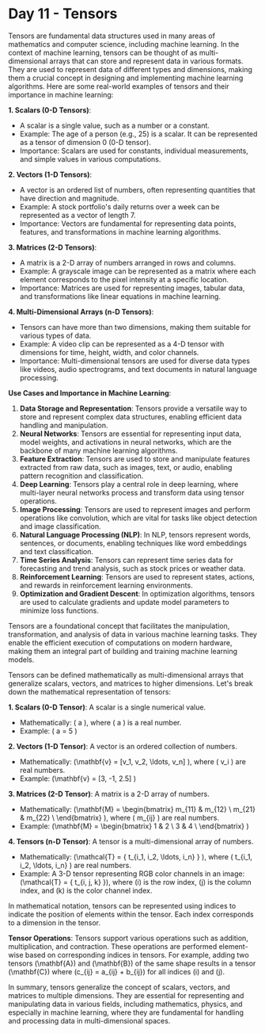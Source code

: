 # Day 11 - Tensors

Tensors are fundamental data structures used in many areas of mathematics and computer science, including machine learning. In the context of machine learning, tensors can be thought of as multi-dimensional arrays that can store and represent data in various formats. They are used to represent data of different types and dimensions, making them a crucial concept in designing and implementing machine learning algorithms. Here are some real-world examples of tensors and their importance in machine learning:

**1. Scalars (0-D Tensors)**:

- A scalar is a single value, such as a number or a constant.
- Example: The age of a person (e.g., 25) is a scalar. It can be represented as a tensor of dimension 0 (0-D tensor).
- Importance: Scalars are used for constants, individual measurements, and simple values in various computations.

**2. Vectors (1-D Tensors)**:

- A vector is an ordered list of numbers, often representing quantities that have direction and magnitude.
- Example: A stock portfolio's daily returns over a week can be represented as a vector of length 7.
- Importance: Vectors are fundamental for representing data points, features, and transformations in machine learning algorithms.

**3. Matrices (2-D Tensors)**:

- A matrix is a 2-D array of numbers arranged in rows and columns.
- Example: A grayscale image can be represented as a matrix where each element corresponds to the pixel intensity at a specific location.
- Importance: Matrices are used for representing images, tabular data, and transformations like linear equations in machine learning.

**4. Multi-Dimensional Arrays (n-D Tensors)**:

- Tensors can have more than two dimensions, making them suitable for various types of data.
- Example: A video clip can be represented as a 4-D tensor with dimensions for time, height, width, and color channels.
- Importance: Multi-dimensional tensors are used for diverse data types like videos, audio spectrograms, and text documents in natural language processing.

**Use Cases and Importance in Machine Learning**:

1. **Data Storage and Representation**: Tensors provide a versatile way to store and represent complex data structures, enabling efficient data handling and manipulation.
2. **Neural Networks**: Tensors are essential for representing input data, model weights, and activations in neural networks, which are the backbone of many machine learning algorithms.
3. **Feature Extraction**: Tensors are used to store and manipulate features extracted from raw data, such as images, text, or audio, enabling pattern recognition and classification.
4. **Deep Learning**: Tensors play a central role in deep learning, where multi-layer neural networks process and transform data using tensor operations.
5. **Image Processing**: Tensors are used to represent images and perform operations like convolution, which are vital for tasks like object detection and image classification.
6. **Natural Language Processing (NLP)**: In NLP, tensors represent words, sentences, or documents, enabling techniques like word embeddings and text classification.
7. **Time Series Analysis**: Tensors can represent time series data for forecasting and trend analysis, such as stock prices or weather data.
8. **Reinforcement Learning**: Tensors are used to represent states, actions, and rewards in reinforcement learning environments.
9. **Optimization and Gradient Descent**: In optimization algorithms, tensors are used to calculate gradients and update model parameters to minimize loss functions.

Tensors are a foundational concept that facilitates the manipulation, transformation, and analysis of data in various machine learning tasks. They enable the efficient execution of computations on modern hardware, making them an integral part of building and training machine learning models.

Tensors can be defined mathematically as multi-dimensional arrays that generalize scalars, vectors, and matrices to higher dimensions. Let's break down the mathematical representation of tensors:

**1. Scalars (0-D Tensor)**:
A scalar is a single numerical value.

- Mathematically: \( a \), where \( a \) is a real number.
- Example: \( a = 5 \)

**2. Vectors (1-D Tensor)**:
A vector is an ordered collection of numbers.

- Mathematically: \(\mathbf{v} = [v_1, v_2, \ldots, v_n] \), where \( v_i \) are real numbers.
- Example: \(\mathbf{v} = [3, -1, 2.5] \)

**3. Matrices (2-D Tensor)**:
A matrix is a 2-D array of numbers.

- Mathematically: \(\mathbf{M} = \begin{bmatrix} m_{11} & m_{12} \\ m_{21} & m_{22} \\ \end{bmatrix} \), where \( m_{ij} \) are real numbers.
- Example: \(\mathbf{M} = \begin{bmatrix} 1 & 2 \\ 3 & 4 \\ \end{bmatrix} \)

**4. Tensors (n-D Tensor)**:
A tensor is a multi-dimensional array of numbers.

- Mathematically: \(\mathcal{T} = \{ t_{i_1, i_2, \ldots, i_n} \} \), where \( t_{i_1, i_2, \ldots, i_n} \) are real numbers.
- Example: A 3-D tensor representing RGB color channels in an image: \(\mathcal{T} = \{ t_{i, j, k} \}\), where \(i\) is the row index, \(j\) is the column index, and \(k\) is the color channel index.

In mathematical notation, tensors can be represented using indices to indicate the position of elements within the tensor. Each index corresponds to a dimension in the tensor.

**Tensor Operations**:
Tensors support various operations such as addition, multiplication, and contraction. These operations are performed element-wise based on corresponding indices in tensors. For example, adding two tensors \(\mathbf{A}\) and \(\mathbf{B}\) of the same shape results in a tensor \(\mathbf{C}\) where \(c_{ij} = a_{ij} + b_{ij}\) for all indices \(i\) and \(j\).

In summary, tensors generalize the concept of scalars, vectors, and matrices to multiple dimensions. They are essential for representing and manipulating data in various fields, including mathematics, physics, and especially in machine learning, where they are fundamental for handling and processing data in multi-dimensional spaces.